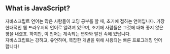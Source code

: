 ## What is JavaScript?
자바스크립트 언어는 많은 사람들이 코딩 공부를 할 때, 초기에 접하는 언어입니다. 가장 현대적인 웹 프라우저의 언어로 알려져 있으며, 초기에 사람들은 그것에 대해 좋지 않은 평을 내렸죠. 하지만, 이 언어는 계속되는 변화와 발전 속에 있답니다.
<br>
자바스크립트는 강하고, 유연하며, 복잡한 개발을 위해 사용되는 빠른 프로그래밍 언어랍니다!
<br>


